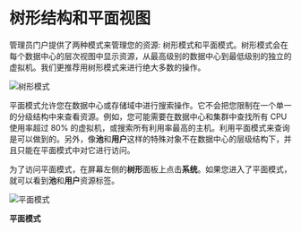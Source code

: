 # 树形结构和平面视图

管理员门户提供了两种模式来管理您的资源: 树形模式和平面模式。树形模式会在每个数据中心的层次视图中显示资源，从最高级别的数据中心到最低级别的独立的虚拟机。我们更推荐用树形模式来进行绝大多数的操作。

![树形模式](images/basic-tree-mode.png)

平面模式允许您在数据中心或存储域中进行搜索操作。它不会把您限制在一个单一的分级结构中来查看资源。例如，您可能需要在数据中心和集群中查找所有 CPU 使用率超过 80% 的虚拟机，或搜索所有利用率最高的主机。利用平面模式来查询是可以做到的。另外，像**池**和**用户**这样的特殊对象不在数据中心的层级结构下，并且只能在平面模式中对它进行访问。

为了访问平面模式，在屏幕左侧的**树形**面板上点击**系统**。如果您进入了平面模式，就可以看到**池**和**用户**资源标签。

![平面模式](images/basic-flat-mode.png)

**平面模式**


